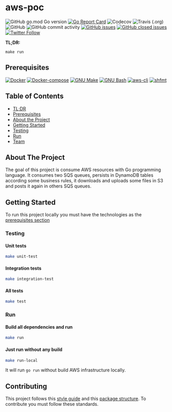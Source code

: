 # aws-poc 

![GitHub go.mod Go version](https://img.shields.io/github/go-mod/go-version/ricardomedeirosdacostajunior/aws-poc)
[![Go Report Card](https://goreportcard.com/badge/github.com/ricardomedeirosdacostajunior/aws-poc)](https://goreportcard.com/report/github.com/ricardomedeirosdacostajunior/aws-poc)
![Codecov](https://img.shields.io/codecov/c/github/ricardomedeirosdacostajunior/aws-poc)
![Travis (.org)](https://img.shields.io/travis/ricardomedeirosdacostajunior/aws-poc)
![GitHub](https://img.shields.io/github/license/ricardomedeirosdacostajunior/aws-poc)
![GitHub commit activity](https://img.shields.io/github/commit-activity/w/ricardomedeirosdacostajunior/aws-poc)
[![GitHub issues](https://img.shields.io/github/issues/ricardomedeirosdacostajunior/aws-poc?color=green)](https://github.com/ricardomedeirosdacostajunior/aws-poc/issues?q=is%3Aopen+is%3Aissue)
[![GitHub closed issues](https://img.shields.io/github/issues-closed/ricardomedeirosdacostajunior/aws-poc?color=red)](https://github.com/ricardomedeirosdacostajunior/aws-poc/issues?q=is%3Aissue+is%3Aclosed)
[![Twitter Follow](https://img.shields.io/twitter/follow/RMedeirosCosta?style=social)](https://twitter.com/RMedeirosCosta)

**TL;DR:**
```console
make run
```

## Prerequisites
[![Docker](https://img.shields.io/badge/Docker-19.03.9-blue)](https://www.docker.com/)
[![Docker-compose](https://img.shields.io/badge/Docker--compose-1.25.5-blue)](https://github.com/docker/compose/releases)
[![GNU Make](https://img.shields.io/badge/GNU%20Make-4.2.1-lightgrey)](https://www.gnu.org/software/make/)
[![GNU Bash](https://img.shields.io/badge/GNU%20Bash-4.2.1-lightgrey)](https://www.gnu.org/software/bash/)
[![aws-cli](https://img.shields.io/badge/aws--cli-1.18.95-yellow)](https://github.com/aws/aws-cli)
[![shfmt](https://img.shields.io/badge/shfmt-v3.1.0-lightgrey)](https://github.com/mvdan/sh)

## Table of Contents
* [TL;DR](#aws-poc)
* [Prerequisites](#prerequisites)
* [About the Project](#about-the-project)
* [Getting Started](#getting-started)
* [Testing](#testing)
* [Run](#run)
* [Team](#team)

## About The Project

The goal of this project is consume AWS resources with Go programming language. It consumes two SQS queues, persists in DynamoDB tables according some business rules, it downloads and uploads some files in S3 and posts it again in others SQS queues.

## Getting Started

To run this project locally you must have the technologies as the [prerequisites section](#prerequisites)

### Testing
#### Unit tests
```sh
make unit-test
```

#### Integration tests
```sh
make integration-test
```

#### All tests
```sh
make test
```

### Run
#### Build all dependencies and run 
```sh
make run
```

#### Just run without any build
```sh
make run-local
```

It will run `go run` without build AWS infrastructure locally.   

## Contributing 

This project follows this [style guide](https://github.com/golang/go/wiki/CodeReviewComments#error-strings) and this [package structure](https://github.com/golang-standards/project-layout). To contribute you must follow these standards.
